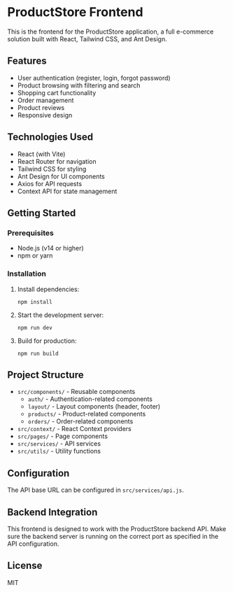 # ProductStore Frontend

This is the frontend for the ProductStore application, a full e-commerce solution built with React, Tailwind CSS, and Ant Design.

## Features

- User authentication (register, login, forgot password)
- Product browsing with filtering and search
- Shopping cart functionality
- Order management
- Product reviews
- Responsive design

## Technologies Used

- React (with Vite)
- React Router for navigation
- Tailwind CSS for styling
- Ant Design for UI components
- Axios for API requests
- Context API for state management

## Getting Started

### Prerequisites

- Node.js (v14 or higher)
- npm or yarn

### Installation

1. Install dependencies:

   ```
   npm install
   ```

2. Start the development server:

   ```
   npm run dev
   ```

3. Build for production:
   ```
   npm run build
   ```

## Project Structure

- `src/components/` - Reusable components
  - `auth/` - Authentication-related components
  - `layout/` - Layout components (header, footer)
  - `products/` - Product-related components
  - `orders/` - Order-related components
- `src/context/` - React Context providers
- `src/pages/` - Page components
- `src/services/` - API services
- `src/utils/` - Utility functions

## Configuration

The API base URL can be configured in `src/services/api.js`.

## Backend Integration

This frontend is designed to work with the ProductStore backend API. Make sure the backend server is running on the correct port as specified in the API configuration.

## License

MIT

